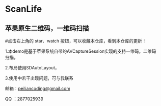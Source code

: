 # ScanLife

苹果原生二维码，一维码扫描
------------------------

#点击右上角的 star、watch 按钮，可以收藏本仓库，看到本仓库的更新！

1.本demo是基于苹果系统自带的AVCaptureSession实现的支持一维码，二维码扫描。

2.布局使用SDAutoLayout，

3.使用中若干出现问题，可与我联系

邮箱：peiliancoding@gmail.com

QQ ：2877025939

